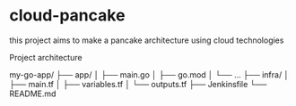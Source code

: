 # cloud-pancake
this project aims to make a pancake architecture using cloud technologies 


Project architecture 

my-go-app/
├── app/
│   ├── main.go
│   ├── go.mod
│   └── ...
├── infra/
│   ├── main.tf
│   ├── variables.tf
│   └── outputs.tf
├── Jenkinsfile
└── README.md
